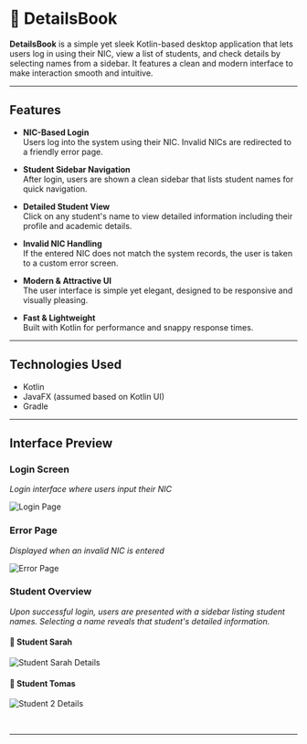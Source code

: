 # 📘 DetailsBook

**DetailsBook** is a simple yet sleek Kotlin-based desktop application that lets users log in using their NIC, view a list of students, and check details by selecting names from a sidebar. It features a clean and modern interface to make interaction smooth and intuitive.

---

## Features

- **NIC-Based Login**  
  Users log into the system using their NIC. Invalid NICs are redirected to a friendly error page.

- **Student Sidebar Navigation**  
  After login, users are shown a clean sidebar that lists student names for quick navigation.

- **Detailed Student View**  
  Click on any student's name to view detailed information including their profile and academic details.

- **Invalid NIC Handling**  
  If the entered NIC does not match the system records, the user is taken to a custom error screen.


-  **Modern & Attractive UI**  
  The user interface is simple yet elegant, designed to be responsive and visually pleasing.


- **Fast & Lightweight**  
  Built with Kotlin for performance and snappy response times.


---

##  Technologies Used

- Kotlin
- JavaFX (assumed based on Kotlin UI)
- Gradle

---

## Interface Preview



### Login Screen

 _Login interface where users input their NIC_

![Login Page](https://github.com/samiho03/DetailsBook/blob/main/Images/Login.jpg)


###  Error Page

 _Displayed when an invalid NIC is entered_

![Error Page](https://github.com/samiho03/DetailsBook/blob/main/Images/InvalidNIC.jpg)


### Student Overview

 _Upon successful login, users are presented with a sidebar listing student names. Selecting a name reveals that student's detailed information._

#### 👤 Student Sarah

![Student Sarah Details](https://github.com/samiho03/DetailsBook/blob/main/Images/Sarah.jpg)


#### 👤 Student Tomas

![Student 2 Details](https://github.com/samiho03/DetailsBook/blob/main/Images/Tomas.jpg)

<br/>

---





